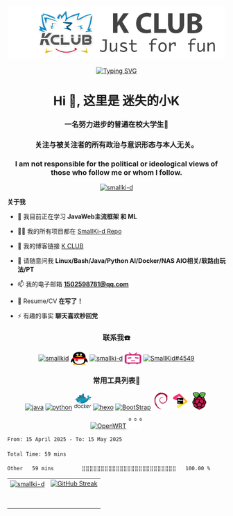 <p align="center"><a href="https://blog.kclub.tech"><img src="images/logo.png" alt=""></a></p>

<p align="center">
    <a href="https://git.io/typing-svg">
        <img src="https://readme-typing-svg.herokuapp.com?font=Open+Sans&pause=1000&center=true&width=435&lines=printf(%E2%80%9CHello%2CWorld%E2%80%9D);std%3A%3Acout+%3C%3C+%22Hello+World%22;Console.WriteLine(%22Hello%2C+World%22);echo+%22Hello%2C+World%22;PRINT+%22Hello%2C+World%22;+Hello%2C+World;System.out.println(%22Hello%2C+World!%22);document.write('Hello%2C+World');print+(%22Hello%2C+World%22);no+semicolon%2C+I+know" alt="Typing SVG" />
    </a>
</p>


<h1 align="center">Hi 👋, 这里是 迷失的小K</h1>
<h3 align="center">一名努力进步的普通在校大学生📖</h3>
<h3 align="center">关注与被关注者的所有政治与意识形态与本人无关。</h3>
<h3 align="center">I am not responsible for the political or ideological views of those who follow me or whom I follow.</h3>

<p align="center"> <a href="https://github.com/ryo-ma/github-profile-trophy"><img src="https://github-profile-trophy.vercel.app/?username=smallki-d&theme=gruvbox&row=1&column=6&no-frame=true&no-bg=true" alt="smallki-d" /></a> </p>

**关于我**

- 🌱 我目前正在学习 **JavaWeb主流框架 和 ML**

- 👨‍💻 我的所有项目都在 [SmallKi-d Repo](https://github.com/SmallKi-d?tab=repositories)

- 📝 我的博客链接 [K CLUB](https://blog.kclub.tech)

- 💬 请随意问我 **Linux/Bash/Java/Python AI/Docker/NAS AIO相关/软路由玩法/PT**

- 📫 我的电子邮箱 **1502598781@qq.com**

- 📄 Resume/CV **在写了！**

- ⚡ 有趣的事实 **聊天喜欢秒回党**

<h3 align="center">联系我☎️</h3>
<p align="center">
    <a href="https://github.com/smallki-d" target="blank"><img align="center" src="https://raw.githubusercontent.com/rahuldkjain/github-profile-readme-generator/master/src/images/icons/Social/github.svg" alt="smallkid" height="30" width="40" /></a>
    <a href="https://qm.qq.com/q/bcvDAwl3TG" target="blank"><img align="center" src="https://raw.githubusercontent.com/SmallKi-d/SmallKi-d/master/images/tencent-qq.svg" alt="19734530" height="30" width="40" /></a>
    <a href="https://t.me/smallkidOwO" target="blank"><img align="center" src="https://www.svgrepo.com/download/452115/telegram.svg" alt="smallki-d" height="30" width="40" /></a>
    <a href="https://space.bilibili.com/38091588" target="blank"><img align="center" src="https://raw.githubusercontent.com/SmallKi-d/SmallKi-d/master/images/bilibili.svg" alt="smallki-d" height="30" width="40" /></a>
    <a href="https://discord.gg/SmallKid#4549" target="blank"><img align="center" src="https://raw.githubusercontent.com/rahuldkjain/github-profile-readme-generator/master/src/images/icons/Social/discord.svg" alt="SmallKid#4549" height="30" width="40" /></a>
</p>

<h3 align="center">常用工具列表🔧</h3>
<p align="center">
    <a href="https://bell-sw.com/libericajdk/" target="_blank" rel="noreferrer"><img src="https://raw.githubusercontent.com/rahuldkjain/github-profile-readme-generator/master/src/images/icons/ProgrammingLanguages/java.svg" alt="java" width="40" height="40"/></a>
    <a href="https://www.python.org/" target="_blank" rel="noreferrer"><img src="https://raw.githubusercontent.com/rahuldkjain/github-profile-readme-generator/master/src/images/icons/ProgrammingLanguages/python.svg" alt="python" width="40" height="40"/></a>
    <a href="https://www.docker.com/" target="_blank" rel="noreferrer"><img src="https://raw.githubusercontent.com/devicons/devicon/master/icons/docker/docker-original-wordmark.svg" alt="docker" width="40" height="40"/></a>
    <a href="https://hexo.io" target="_blank" rel="noreferrer"><img src="https://raw.githubusercontent.com/rahuldkjain/github-profile-readme-generator/master/src/images/icons/StaticSiteGenerators/hexo.svg" alt="hexo" width="40" height="40"/></a>
    <a href="https://getbootstrap.com/docs/5.3/getting-started/introduction/" target="_blank" rel="noreferrer"><img src="https://raw.githubusercontent.com/rahuldkjain/github-profile-readme-generator/master/src/images/icons/FrontendDevelopment/bootstrap.svg" alt="BootStrap" width="40" height="40"/></a>
    <a href="https://www.debian.org/" target="_blank" rel="noreferrer"><img src="https://raw.githubusercontent.com/devicons/devicon/master/icons/debian/debian-plain.svg" alt="Debian" width="40" height="40"/></a>
    <a href="https://www.jetbrains.com" target="_blank" rel="noreferrer"><img src="https://raw.githubusercontent.com/devicons/devicon/master/icons/jetbrains/jetbrains-original.svg" alt="JetBrains" width="40" height="40"/></a>
    <a href="https://www.raspberrypi.com/" target="_blank" rel="noreferrer"><img src="https://raw.githubusercontent.com/devicons/devicon/master/icons/raspberrypi/raspberrypi-original.svg" alt="RaspberryPi" width="40" height="40"/></a>
    <a href="https://www.openwrt.org/" target="_blank" rel="noreferrer"><img src="https://wiki.friendlyelec.com/wiki/images/a/a4/Openwrt-icon.svg" alt="OpenWRT" width="40" height="40"/></a>
    <a href="https://blog.kclub.tech/" target="_blank" rel="noreferrer"><img src="https://raw.githubusercontent.com/SmallKi-d/SmallKi-d/master/images/24gl-ellipsis.svg" alt="Go to Blog" width="33.66" height="40"/></a>
</p>

<!-- Wakatime Readme States -->

<!--START_SECTION:waka-->

```txt
From: 15 April 2025 - To: 15 May 2025

Total Time: 59 mins

Other   59 mins         ⣿⣿⣿⣿⣿⣿⣿⣿⣿⣿⣿⣿⣿⣿⣿⣿⣿⣿⣿⣿⣿⣿⣿⣿⣿   100.00 %
```

<!--END_SECTION:waka-->


<table>
<!-- 统计数据 -->
  <tr>
    <td>
        <a href="https://github.com/anuraghazra/github-readme-stats"><img align="center" src="https://github-readme-stats.vercel.app/api?username=smallki-d&show_icons=true&locale=cn&hide_border&theme=swift&title_color=1E90FF" alt="smallki-d" /></a>
    </td>
    <td>
        <a href="https://git.io/streak-stats"><img src="https://github-readme-streak-stats.herokuapp.com?user=smallki-d&hide_border=true&locale=zh_Hans&date_format=%5BY.%5Dn.j&mode=weekly" alt="GitHub Streak" /></a>
    </td>
  </tr>  

<!-- Wakatime Graph-->
  <tr>
    <td>
      <img src="https://wakatime.com/share/@7754294c-500c-4785-9fdc-86d5cb3952e0/b945224b-bc37-4778-a60c-87b016ce094a.svg" width="500" alt=""/>
    </td>
    <td>
      <img src="https://wakatime.com/share/@7754294c-500c-4785-9fdc-86d5cb3952e0/ab92ba58-0317-4fa4-a51b-38bd80093518.svg" width="500" alt=""/>
    </td>
  </tr>
    
<!-- 曲线图 -->    
  <tr>
    <td colspan="2">
      <img src="https://github-readme-activity-graph.vercel.app/graph?username=SmallKi-d&theme=xcode&bg_color=FF000000&hide_border=true" alt=""/>
    </td>
  </tr>
    
</table>


